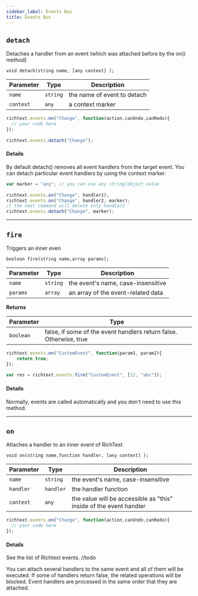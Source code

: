 ```yaml
---
sidebar_label: Events Bus
title: Events Bus
---
```



## `detach`

Detaches a handler from an event (which was attached before by the on() method)

`void detach(string name, [any context] );`

| Parameter | Type     | Description                 |
|-----------|----------|-----------------------------|
| `name`    | `string` | the name of event to detach |
| `context` | `any`    | a context marker            |

```js 
richtext.events.on("Change", function(action,canUndo,canRedo){
  // your code here
});
 
richtext.events.detach("Change");
```

#### Details
By default detach() removes all event handlers from the target event. You can detach particular event handlers by using the context marker.

```js 
var marker = "any"; // you can use any string|object value
 
richtext.events.on("Change", handler1);
richtext.events.on("Change", handler2, marker);
// the next command will delete only handler2
richtext.events.detach("Change", marker);
```
___

## `fire`

Triggers an inner even

`boolean fire(string name,array params);`

| Parameter | Type     | Description                        |
|-----------|----------|------------------------------------|
| `name`    | `string` | the event's name, case-insensitive |
| `params`  | `array`  | an array of the event-related data |

**Returns**

| Parameter | Type                                                               |
|-----------|--------------------------------------------------------------------|
| `boolean` | false, if some of the event handlers return false. Otherwise, true |
```js 
richtext.events.on("CustomEvent", function(param1, param2){
    return true;
});
 
var res = richtext.events.fire("CustomEvent", [12, "abc"]);
```

#### Details
Normally, events are called automatically and you don't need to use this method.
___

## `on`

Attaches a handler to an inner event of RichText

`void on(string name,function handler, [any context] );`

| Parameter | Type      | Description                                                        |
|-----------|-----------|--------------------------------------------------------------------|
| `name`    | `string`  | the event's name, case-insensitive                                 |
| `handler` | `handler` | the handler function                                               |
| `context` | `any`     | the value will be accessible as "this" inside of the event handler |

```js 
richtext.events.on("Change", function(action,canUndo,canRedo){
  // your code here
});
```

#### Details

See the list of Richtext events. //todo

You can attach several handlers to the same event and all of them will be executed. If some of handlers return false, the related operations will be blocked. Event handlers are processed in the same order that they are attached.